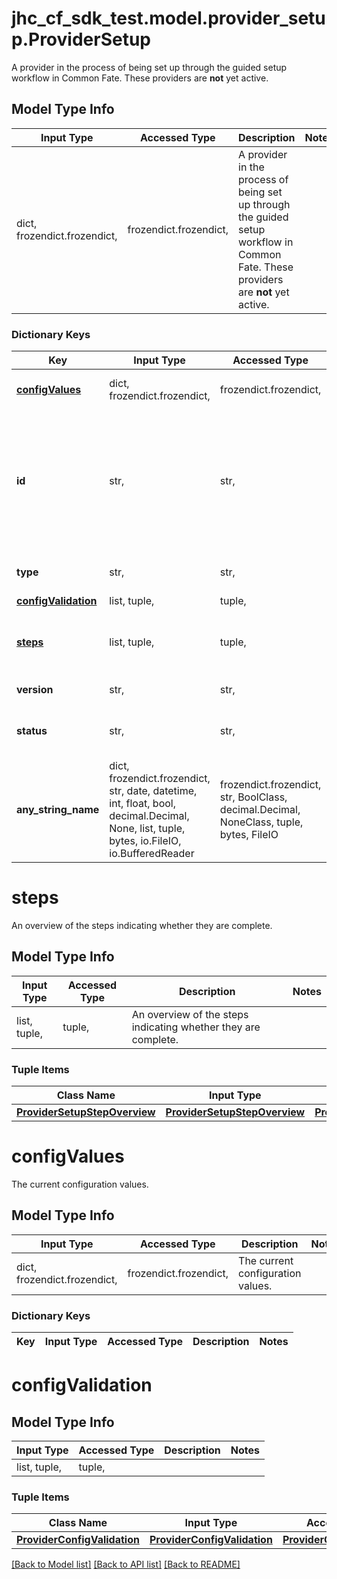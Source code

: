 # jhc_cf_sdk_test.model.provider_setup.ProviderSetup

A provider in the process of being set up through the guided setup workflow in Common Fate. These providers are **not** yet active.

## Model Type Info
Input Type | Accessed Type | Description | Notes
------------ | ------------- | ------------- | -------------
dict, frozendict.frozendict,  | frozendict.frozendict,  | A provider in the process of being set up through the guided setup workflow in Common Fate. These providers are **not** yet active. | 

### Dictionary Keys
Key | Input Type | Accessed Type | Description | Notes
------------ | ------------- | ------------- | ------------- | -------------
**[configValues](#configValues)** | dict, frozendict.frozendict,  | frozendict.frozendict,  | The current configuration values. | 
**id** | str,  | str,  | A unique ID for the provider setup. This is a random KSUID to avoid potential conflicts with user-specified provider IDs in the &#x60;deployment.yml&#x60; file. | 
**type** | str,  | str,  | The type of the Access Provider being set up. | 
**[configValidation](#configValidation)** | list, tuple,  | tuple,  |  | 
**[steps](#steps)** | list, tuple,  | tuple,  | An overview of the steps indicating whether they are complete. | 
**version** | str,  | str,  | The version of the provider. | 
**status** | str,  | str,  | The status of the setup process. | must be one of ["COMPLETE", "VALIDATION_FAILED", "VALIDATING", "INITIAL_CONFIGURATION_IN_PROGRESS", "VALIDATION_SUCEEDED", ] 
**any_string_name** | dict, frozendict.frozendict, str, date, datetime, int, float, bool, decimal.Decimal, None, list, tuple, bytes, io.FileIO, io.BufferedReader | frozendict.frozendict, str, BoolClass, decimal.Decimal, NoneClass, tuple, bytes, FileIO | any string name can be used but the value must be the correct type | [optional]

# steps

An overview of the steps indicating whether they are complete.

## Model Type Info
Input Type | Accessed Type | Description | Notes
------------ | ------------- | ------------- | -------------
list, tuple,  | tuple,  | An overview of the steps indicating whether they are complete. | 

### Tuple Items
Class Name | Input Type | Accessed Type | Description | Notes
------------- | ------------- | ------------- | ------------- | -------------
[**ProviderSetupStepOverview**](ProviderSetupStepOverview.md) | [**ProviderSetupStepOverview**](ProviderSetupStepOverview.md) | [**ProviderSetupStepOverview**](ProviderSetupStepOverview.md) |  | 

# configValues

The current configuration values.

## Model Type Info
Input Type | Accessed Type | Description | Notes
------------ | ------------- | ------------- | -------------
dict, frozendict.frozendict,  | frozendict.frozendict,  | The current configuration values. | 

### Dictionary Keys
Key | Input Type | Accessed Type | Description | Notes
------------ | ------------- | ------------- | ------------- | -------------

# configValidation

## Model Type Info
Input Type | Accessed Type | Description | Notes
------------ | ------------- | ------------- | -------------
list, tuple,  | tuple,  |  | 

### Tuple Items
Class Name | Input Type | Accessed Type | Description | Notes
------------- | ------------- | ------------- | ------------- | -------------
[**ProviderConfigValidation**](ProviderConfigValidation.md) | [**ProviderConfigValidation**](ProviderConfigValidation.md) | [**ProviderConfigValidation**](ProviderConfigValidation.md) |  | 

[[Back to Model list]](../../README.md#documentation-for-models) [[Back to API list]](../../README.md#documentation-for-api-endpoints) [[Back to README]](../../README.md)

